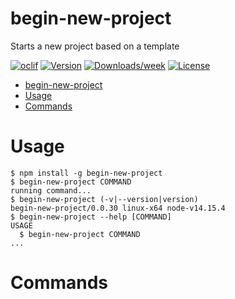 # begin-new-project

Starts a new project based on a template

[![oclif](https://img.shields.io/badge/cli-oclif-brightgreen.svg)](https://oclif.io) [![Version](https://img.shields.io/npm/v/begin-new-project.svg)](https://npmjs.org/package/begin-new-project) [![Downloads/week](https://img.shields.io/npm/dw/begin-new-project.svg)](https://npmjs.org/package/begin-new-project) [![License](https://img.shields.io/npm/l/begin-new-project.svg)](https://github.com/jeroengerits/begin-new-project/blob/master/package.json)

<!-- toc -->
* [begin-new-project](#begin-new-project)
* [Usage](#usage)
* [Commands](#commands)
<!-- tocstop -->

# Usage

<!-- usage -->
```sh-session
$ npm install -g begin-new-project
$ begin-new-project COMMAND
running command...
$ begin-new-project (-v|--version|version)
begin-new-project/0.0.30 linux-x64 node-v14.15.4
$ begin-new-project --help [COMMAND]
USAGE
  $ begin-new-project COMMAND
...
```
<!-- usagestop -->

# Commands

<!-- commands -->

<!-- commandsstop -->
